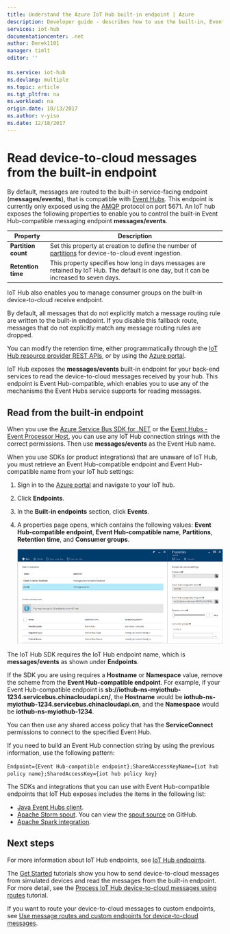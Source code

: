 ```yaml
---
title: Understand the Azure IoT Hub built-in endpoint | Azure
description: Developer guide - describes how to use the built-in, Event Hub-compatible endpoint toread device-to-cloud messages.
services: iot-hub
documentationcenter: .net
author: Derek1101
manager: timlt
editor: ''

ms.service: iot-hub
ms.devlang: multiple
ms.topic: article
ms.tgt_pltfrm: na
ms.workload: na
origin.date: 10/13/2017
ms.author: v-yiso
ms.date: 12/18/2017
---
```

# Read device-to-cloud messages from the built-in endpoint

By default, messages are routed to the built-in service-facing endpoint (**messages/events**), that is compatible with [Event Hubs][lnk-event-hubs]. This endpoint is currently only exposed using the [AMQP][lnk-amqp] protocol on port 5671. An IoT hub exposes the following properties to enable you to control the built-in Event Hub-compatible messaging endpoint **messages/events**.

| Property            | Description |
| ------------------- | ----------- |
| **Partition count** | Set this property at creation to define the number of [partitions][lnk-event-hub-partitions] for device-to-cloud event ingestion. |
| **Retention time**  | This property specifies how long in days messages are retained by IoT Hub. The default is one day, but it can be increased to seven days. |

IoT Hub also enables you to manage consumer groups on the built-in device-to-cloud receive endpoint.

By default, all messages that do not explicitly match a message routing rule are written to the built-in endpoint. If you disable this fallback route, messages that do not explicitly match any message routing rules are dropped.

You can modify the retention time, either programmatically through the [IoT Hub resource provider REST APIs][lnk-resource-provider-apis], or by using the [Azure portal][lnk-management-portal].

IoT Hub exposes the **messages/events** built-in endpoint for your back-end services to read the device-to-cloud messages received by your hub. This endpoint is Event Hub-compatible, which enables you to use any of the mechanisms the Event Hubs service supports for reading messages.

## Read from the built-in endpoint

When you use the [Azure Service Bus SDK for .NET][lnk-servicebus-sdk] or the [Event Hubs - Event Processor Host][lnk-eventprocessorhost], you can use any IoT Hub connection strings with the correct permissions. Then use **messages/events** as the Event Hub name.

When you use SDKs (or product integrations) that are unaware of IoT Hub, you must retrieve an Event Hub-compatible endpoint and Event Hub-compatible name from your IoT hub settings:

1. Sign in to the [Azure portal][lnk-management-portal] and navigate to your IoT hub.
1. Click **Endpoints**.
1. In the **Built-in endpoints** section, click **Events**. 
1. A properties page opens, which contains the following values: **Event Hub-compatible endpoint**, **Event Hub-compatible name**, **Partitions**, **Retention time**, and **Consumer groups**.

    ![Device-to-cloud settings][img-eventhubcompatible]

The IoT Hub SDK requires the IoT Hub endpoint name, which is **messages/events** as shown under **Endpoints**.

If the SDK you are using requires a **Hostname** or **Namespace** value, remove the scheme from the **Event Hub-compatible endpoint**. For example, if your Event Hub-compatible endpoint is **sb://iothub-ns-myiothub-1234.servicebus.chinacloudapi.cn/**, the **Hostname** would be **iothub-ns-myiothub-1234.servicebus.chinacloudapi.cn**, and the **Namespace** would be **iothub-ns-myiothub-1234**.

You can then use any shared access policy that has the **ServiceConnect** permissions to connect to the specified Event Hub.

If you need to build an Event Hub connection string by using the previous information, use the following pattern:

`Endpoint={Event Hub-compatible endpoint};SharedAccessKeyName={iot hub policy name};SharedAccessKey={iot hub policy key}`

The SDKs and integrations that you can use with Event Hub-compatible endpoints that IoT Hub exposes includes the items in the following list:

* [Java Event Hubs client](https://github.com/Azure/azure-event-hubs-java).
* [Apache Storm spout](../hdinsight/hdinsight-storm-develop-csharp-event-hub-topology.md). You can view the [spout source](https://github.com/apache/storm/tree/master/external/storm-eventhubs) on GitHub.
* [Apache Spark integration](../hdinsight/hdinsight-apache-spark-eventhub-streaming.md).

## Next steps

For more information about IoT Hub endpoints, see [IoT Hub endpoints][lnk-endpoints].

The [Get Started][lnk-get-started] tutorials show you how to send device-to-cloud messages from simulated devices and read the messages from the built-in endpoint. For more detail, see the [Process IoT Hub device-to-cloud messages using routes][lnk-d2c-tutorial] tutorial.

If you want to route your device-to-cloud messages to custom endpoints, see [Use message routes and custom endpoints for device-to-cloud messages][lnk-custom].

[img-eventhubcompatible]: ./media/iot-hub-devguide-messages-read-builtin/eventhubcompatible.png

[lnk-custom]: ./iot-hub-devguide-messages-read-custom.md
[lnk-get-started]: ./iot-hub-get-started.md
[lnk-endpoints]: ./iot-hub-devguide-endpoints.md
[lnk-resource-provider-apis]: https://docs.microsoft.com/rest/api/iothub/iothubresource
[lnk-event-hubs]: /services/event-hubs/
[lnk-management-portal]: https://portal.azure.cn
[lnk-d2c-tutorial]: ./iot-hub-csharp-csharp-process-d2c.md
[lnk-event-hub-partitions]: ../event-hubs/event-hubs-features.md#partitions
[lnk-servicebus-sdk]: https://www.nuget.org/packages/WindowsAzure.ServiceBus
[lnk-eventprocessorhost]: http://blogs.msdn.com/b/servicebus/archive/2015/01/16/event-processor-host-best-practices-part-1.aspx
[lnk-amqp]: https://www.amqp.org/
